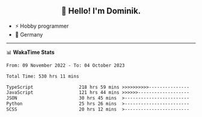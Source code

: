 <h2 align="center">👋 Hello! I'm Dominik.</h2>

- ⚡ Hobby programmer
- 📍 Germany

---
📊 **WakaTime Stats**
<!--START_SECTION:waka-->

```txt
From: 09 November 2022 - To: 04 October 2023

Total Time: 530 hrs 11 mins

TypeScript                 218 hrs 59 mins >>>>>>>>>>---------------   41.30 %
JavaScript                 121 hrs 44 mins >>>>>>-------------------   22.96 %
JSON                       30 hrs 45 mins  >------------------------   05.80 %
Python                     25 hrs 26 mins  >------------------------   04.80 %
SCSS                       20 hrs 12 mins  >------------------------   03.81 %
```

<!--END_SECTION:waka-->
